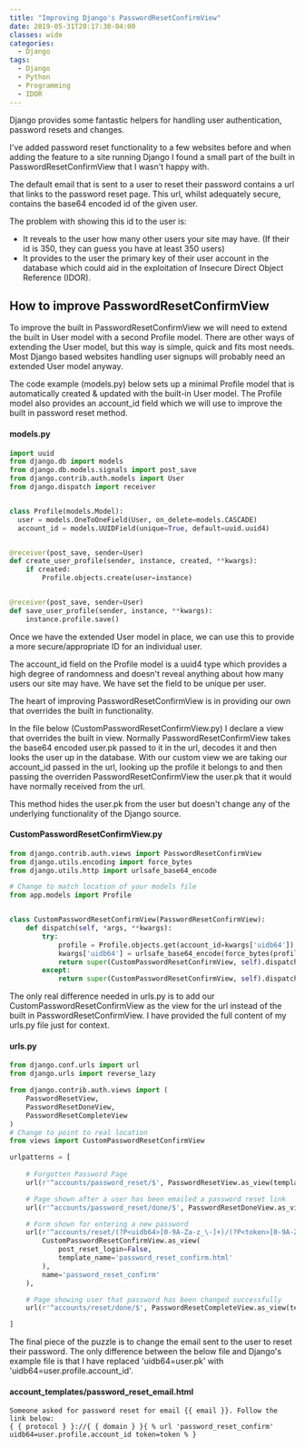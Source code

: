 ```yaml
---
title: "Improving Django's PasswordResetConfirmView"
date: 2019-05-31T20:17:30-04:00
classes: wide
categories:
  - Django
tags:
  - Django
  - Python
  - Programming
  - IDOR
---
```


Django provides some fantastic helpers for handling user authentication, password resets and changes.

I've added password reset functionality to a few websites before and when adding the feature to a site running Django I found a small part of the built in PasswordResetConfirmView that I wasn't happy with. 

The default email that is sent to a user to reset their password contains a url that links to the password reset page. This url, whilst adequately secure, contains the base64 encoded id of the given user.

The problem with showing this id to the user is:

* It reveals to the user how many other users your site may have. (If their id is 350, they can guess you have at least 350 users)
* It provides to the user the primary key of their user account in the database which could aid in the exploitation of Insecure Direct Object Reference (IDOR).


## How to improve PasswordResetConfirmView

To improve the built in PasswordResetConfirmView we will need to extend the built in User model with a second Profile model.
There are other ways of extending the User model, but this way is simple, quick and fits most needs.
Most Django based websites handling user signups will probably need an extended User model anyway.

The code example (models.py) below sets up a minimal Profile model that is automatically created & updated with the built-in User model.
The Profile model also provides an account_id field which we will use to improve the built in password reset method.

#### models.py

```python
import uuid
from django.db import models
from django.db.models.signals import post_save
from django.contrib.auth.models import User
from django.dispatch import receiver


class Profile(models.Model):
  user = models.OneToOneField(User, on_delete=models.CASCADE)
  account_id = models.UUIDField(unique=True, default=uuid.uuid4)


@receiver(post_save, sender=User)
def create_user_profile(sender, instance, created, **kwargs):
    if created:
        Profile.objects.create(user=instance)


@receiver(post_save, sender=User)
def save_user_profile(sender, instance, **kwargs):
    instance.profile.save()
```

Once we have the extended User model in place, we can use this to provide a more secure/appropriate ID for an individual user.

The account_id field on the Profile model is a uuid4 type which provides a high degree of randomness and doesn't reveal anything about how many users our site may have. We have set the field to be unique per user.

The heart of improving PasswordResetConfirmView is in providing our own that overrides the built in functionality.


In the file below (CustomPasswordResetConfirmView.py) I declare a view that overrides the built in view.
Normally PasswordResetConfirmView takes the base64 encoded user.pk passed to it in the url, decodes it and then looks the user up in the database.
With our custom view we are taking our account_id passed in the url, looking up the profile it belongs to and then passing the overriden PasswordResetConfirmView the user.pk that it would have normally received from the url.

This method hides the user.pk from the user but doesn't change any of the underlying functionality of the Django source.

#### CustomPasswordResetConfirmView.py

```python
from django.contrib.auth.views import PasswordResetConfirmView
from django.utils.encoding import force_bytes
from django.utils.http import urlsafe_base64_encode

# Change to match location of your models file
from app.models import Profile


class CustomPasswordResetConfirmView(PasswordResetConfirmView):
    def dispatch(self, *args, **kwargs):
        try:
            profile = Profile.objects.get(account_id=kwargs['uidb64'])
            kwargs['uidb64'] = urlsafe_base64_encode(force_bytes(profile.user.pk))
            return super(CustomPasswordResetConfirmView, self).dispatch(*args, **kwargs)
        except:
            return super(CustomPasswordResetConfirmView, self).dispatch(*args, **kwargs)
```

The only real difference needed in urls.py is to add our CustomPasswordResetConfirmView as the view for the url instead of the built in PasswordResetConfirmView.
I have provided the full content of my urls.py file just for context.

#### urls.py

```python
from django.conf.urls import url
from django.urls import reverse_lazy

from django.contrib.auth.views import (
    PasswordResetView,
    PasswordResetDoneView,
    PasswordResetCompleteView
)
# Change to point to real location
from views import CustomPasswordResetConfirmView

urlpatterns = [
    
    # Forgotten Password Page
    url(r'^accounts/password_reset/$', PasswordResetView.as_view(template_name='password_reset_form.html', email_template_name='account_templates/password_reset_email.html'), name='password_reset'),

    # Page shown after a user has been emailed a password reset link
    url(r'^accounts/password_reset/done/$', PasswordResetDoneView.as_view(template_name='password_reset_done.html'), name='password_reset_done'),

    # Form shown for entering a new password
    url(r'^accounts/reset/(?P<uidb64>[0-9A-Za-z_\-]+)/(?P<token>[0-9A-Za-z]{1,13}-[0-9A-Za-z]{1,20})/$',
        CustomPasswordResetConfirmView.as_view(
            post_reset_login=False,
            template_name='password_reset_confirm.html'
        ),
        name='password_reset_confirm'
    ),

    # Page showing user that password has been changed successfully
    url(r'^accounts/reset/done/$', PasswordResetCompleteView.as_view(template_name='password_reset_complete.html'), name='password_reset_complete'),

]
```

The final piece of the puzzle is to change the email sent to the user to reset their password.
The only difference between the below file and Django's example file is that I have replaced 'uidb64=user.pk' with 'uidb64=user.profile.account_id'.

#### account_templates/password_reset_email.html

```
Someone asked for password reset for email {{ email }}. Follow the link below:
{ { protocol } }://{ { domain } }{ % url 'password_reset_confirm' uidb64=user.profile.account_id token=token % }
```
